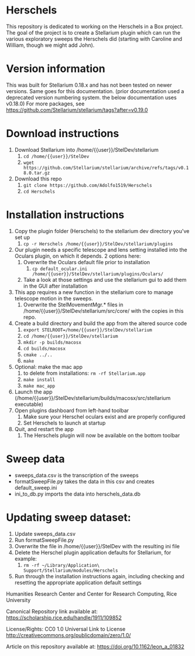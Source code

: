 # Herschels
This repository is dedicated to working on the Herschels in a Box project. The goal of the project
is to create a Stellarium plugin which can run the various exploratory sweeps the Herschels did 
(starting with Caroline and William, though we might add John). 

# Version information
This was built for Stellarium 0.18.x and has not been tested on newer versions. Same goes for this documentation.
(prior documentation used a deprecated version numbering system. the below documentation uses v0.18.0)
For more packages, see https://github.com/Stellarium/stellarium/tags?after=v0.19.0

# Download instructions

1. Download Stellarium into /home/{{user}}/StelDev/stellarium
   1. `cd /home/{{user}}/StelDev`
   1. `wget https://github.com/Stellarium/stellarium/archive/refs/tags/v0.18.0.tar.gz`
1. Download this repo
   1. `git clone https://github.com/Adolfo1519/Herschels`
   1. `cd Herschels`

# Installation instructions

1. Copy the plugin folder (Herschels) to the stellarium dev directory you've set up
   1. `cp -r Herschels /home/{{user}}/StelDev/stellarium/plugins`
1. Our plugin needs a specific telescope and lens setting installed into the Oculars plugin, on which it depends. 2 options here:
   1. Overwrite the Oculars default file prior to installation
      1. `cp default_ocular.ini /home/{{user}}/StelDev/stellarium/plugins/Oculars/`
   1. Take a look at those settings and use the stellarium gui to add them in the GUI after installation
1. This app requires a new function in the stellarium core to manage telescope motion in the sweeps.
   1. Overwrite the StelMovementMgr.* files in /home/{{user}}/StelDev/stellarium/src/core/ with the copies in this repo.
1. Create a build directory and build the app from the altered source code
   1. `export STELROOT=/home/{{user}}/StelDev/stellarium`
   1. `cd /home/{{user}}/StelDev/stellarium`
   1. `mkdir -p builds/macosx`
   1. `cd builds/macosx`
   1. `cmake ../..`
   1. `make`
1. Optional: make the mac app
   1. to delete from installations: `rm -rf Stellarium.app`
   1. `make install`
   1. `make mac_app`
1. Launch the app (/home/{{user}}/StelDev/stellarium/builds/macosx/src/stellarium executable)
1. Open plugins dashboard from left-hand toolbar
   1. Make sure your Herschel oculars exist and are properly configured
   1. Set Herschels to launch at startup
1. Quit, and restart the app
   1. The Herschels plugin will now be available on the bottom toolbar 
   
# Sweep data

* sweeps_data.csv is the transcription of the sweeps
* formatSweepFile.py takes the data in this csv and creates default_sweep.ini
* ini_to_db.py imports the data into herschels_data.db

# Updating sweep dataset:

1. Update sweeps_data.csv
1. Run formatSweepFile.py
1. Overwrite the file in /home/{{user}}/StelDev with the resulting ini file
1. Delete the Herschel plugin application defaults for Stellarium, for example:
   1. `rm -rf ~/Library/Application\ Support/Stellarium/modules/Herschels`
1. Run through the installation instructions again, including checking and resetting the appropriate application default settings

Humanities Research Center and Center for Research Computing, Rice University

Canonical Repository link available at:
https://scholarship.rice.edu/handle/1911/109852

License/Rights:
CC0 1.0 Universal
Link to License
http://creativecommons.org/publicdomain/zero/1.0/

Article on this repository available at:
https://doi.org/10.1162/leon_a_01832